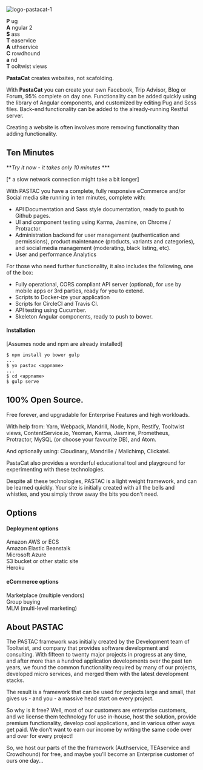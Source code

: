 ![logo-pastacat-1](https://user-images.githubusercontent.com/848697/28563980-3a4ae720-715a-11e7-8e84-3eb7dfe85cf2.png)

**P** ug  
**A** ngular 2  
**S** ass  
**T** easervice  
**A** uthservice  
**C** rowdhound  
**a**  nd  
**T**  ooltwist views


**PastaCat** creates websites, not scafolding.

With **PastaCat** you can create your own Facebook, Trip Advisor, Blog or Forum, 95% complete on day one. Functionality can be added quickly using the library of Angular components, and customized by editing Pug and Scss files. Back-end functionality can be added to the already-running Restful server.

Creating a website is often involves more removing functionality than adding functionality.



## Ten Minutes

***Try it now - it takes only 10 minutes* ***  

[* a slow network connection might take a bit longer]

With PASTAC you have a complete, fully responsive eCommerce and/or Social media site running in ten minutes, complete with:

- API Documentation and Sass style documentation, ready to push to Github pages.
- UI and component testing using Karma, Jasmine, on Chrome / Protractor.
- Administration backend for user management (authentication and permissions), product maintenance (products, variants and categories), and social media management (moderating, black listing, etc).
- User and performance Analytics

For those who need further functionality, it also includes the following, one of the box:
- Fully operational, CORS compliant API server (optional), for use by mobile apps or 3rd parties, ready for you to extend.
- Scripts to Docker-ize your application
- Scripts for CircleCI and Travis CI.
- API testing using Cucumber.
- Skeleton Angular components, ready to push to bower.


#### Installation

[Assumes node and npm are already installed]

    $ npm install yo bower gulp
    ...
    $ yo pastac <appname>
    ...
    $ cd <appname>
    $ gulp serve


## 100% Open Source.  

Free forever, and upgradable for Enterprise Features and high workloads.



With help from:  Yarn,  Webpack,  Mandrill,  Node,  Npm,  Restify,  Tooltwist views,  ContentService.io,  Yeoman,  Karma,  Jasmine,  Prometheus,  Protractor,  MySQL  (or choose your favourite DB), and Atom.  

And optionally using:  Cloudinary,  Mandrille / Mailchimp,  Clickatel.

PastaCat also provides a wonderful educational tool and playground for experimenting with these technologies.


Despite all these technologies, PASTAC is a light weight framework, and can be learned quickly. Your site is initially created with all the bells and whistles, and you simply throw away the bits you don’t need.




## Options

#### Deployment options

Amazon AWS or ECS  
Amazon Elastic Beanstalk  
Microsoft Azure  
S3 bucket or other static site  
Heroku

#### eCommerce options
Marketplace (multiple vendors)  
Group buying  
MLM (multi-level marketing)  


## About PASTAC

The PASTAC framework was initially created by the Development team of Tooltwist, and company that provides software development and consulting. With fifteen to twenty major projects in progress at any time, and after more than a hundred application developments over the past ten years, we found the common functionality required by many of our projects, developed micro services, and merged them with the latest development stacks.

The result is a framework that can be used for projects large and small, that gives us - and you - a massive head start on every project.

So why is it free? Well, most of our customers are enterprise customers, and we license them technology for use in-house, host the solution, provide premium functionality, develop cool applications, and in various other ways get paid. We don’t want to earn our income by writing the same code over and over for every project!

So, we host our parts of the the framework (Authservice, TEAservice and Crowdhound) for free, and maybe you’ll become an Enterprise customer of ours one day...


